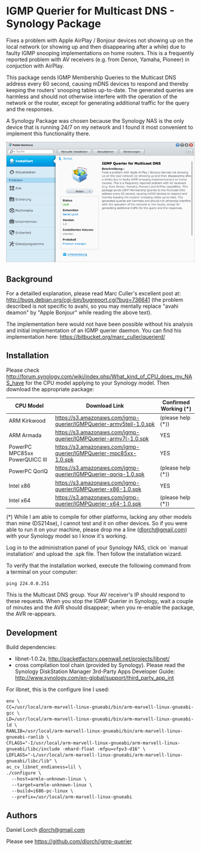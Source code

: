 IGMP Querier for Multicast DNS - Synology Package
=================================================

Fixes a problem with Apple AirPlay / Bonjour devices not showing up on the local
network (or showing up and then disappearing after a while) due to faulty IGMP
snooping implementations on home routers. This is a frequently reported problem
with AV receivers (e.g. from Denon, Yamaha, Pioneer) in conjuction with AirPlay.

This package sends IGMP Membership Queries to the Multicast DNS address every 60
second, causing mDNS devices to respond and thereby keeping the routers' snooping
tables up-to-date. The generated queries are harmless and should not otherwise
interfere with the operation of the network or the router, except for generating
additional traffic for the query and the responses.

A Synology Package was chosen because the Synology NAS is the only device that
is running 24/7 on my network and I found it most convenient to implement this
functionality there.

![IGMP Querier Screenshot](images/screenshot.jpg)

Background
----------

For a detailled explanation, please read Marc Culler's excellent post at:
http://bugs.debian.org/cgi-bin/bugreport.cgi?bug=736641 (the problem described
is not specific to avahi, so you may mentally replace "avahi deamon" by
"Apple Bonjour" while reading the above text).

The implementation here would not have been possible without his analysis
and initial implementation of an IGMP querier daemon. You can find his
implementation here: https://bitbucket.org/marc_culler/querierd/

Installation
------------

Please check http://forum.synology.com/wiki/index.php/What_kind_of_CPU_does_my_NAS_have
for the CPU model applying to your Synology model. Then download the appropriate
package:

| CPU Model                      | Download Link                                                       | Confirmed Working (*) |
| ------------------------------ | ------------------------------------------------------------------- | --------------------- |
| ARM Kirkwood                   | https://s3.amazonaws.com/igmp-querier/IGMPQuerier-armv5tejl-1.0.spk | (please help (*))     |
| ARM Armada                     | https://s3.amazonaws.com/igmp-querier/IGMPQuerier-armv7l-1.0.spk    | YES                   |
| PowerPC MPC85xx PowerQUICC III | https://s3.amazonaws.com/igmp-querier/IGMPQuerier-mpc85xx-1.0.spk   | YES                   |
| PowerPC QorIQ                  | https://s3.amazonaws.com/igmp-querier/IGMPQuerier-qoriq-1.0.spk     | (please help (*))     |
| Intel x86                      | https://s3.amazonaws.com/igmp-querier/IGMPQuerier-x86-1.0.spk       | YES                   |
| Intel x64                      | https://s3.amazonaws.com/igmp-querier/IGMPQuerier-x64-1.0.spk       | (please help (*))     |

(*) While I am able to compile for other platforms, lacking any other models
than mine (DS214se), I cannot test and it on other devices. So if you were
able to run it on your machine, please drop me a line (dlorch@gmail.com)
with your Synology model so I know it's working.

Log in to the administration panel of your Synology NAS, click on `manual
installation' and upload the .spk file. Then follow the installation wizard.

To verify that the installation worked, execute the following command
from a terminal on your computer:

    ping 224.0.0.251

This is the Multicast DNS group. Your AV receiver's IP should respond to
these requests. When you stop the IGMP Querier in Synology, wait a couple
of minutes and the AVR should disappear; when you re-enable the package,
the AVR re-appears.

Development
-----------

Build dependencies:
- libnet-1.0.2a, http://packetfactory.openwall.net/projects/libnet/
- cross compilation tool chain (provided by Synology). Please read the
  Synology DiskStation Manager 3rd-Party Apps Developer Guide:
  http://www.synology.com/en-global/support/third_party_app_int 

For libnet, this is the configure line I used:

    env \
    CC=/usr/local/arm-marvell-linux-gnueabi/bin/arm-marvell-linux-gnueabi-gcc \
    LD=/usr/local/arm-marvell-linux-gnueabi/bin/arm-marvell-linux-gnueabi-ld \
    RANLIB=/usr/local/arm-marvell-linux-gnueabi/bin/arm-marvell-linux-gnueabi-ranlib \
    CFLAGS="-I/usr/local/arm-marvell-linux-gnueabi/arm-marvell-linux-gnueabi/libc/include -mhard-float -mfpu=vfpv3-d16" \
    LDFLAGS="-L/usr/local/arm-marvell-linux-gnueabi/arm-marvell-linux-gnueabi/libc/lib" \
    ac_cv_libnet_endianess=lil \
    ./configure \
      --host=armle-unknown-linux \
      --target=armle-unknown-linux \
      --build=i686-pc-linux \
      --prefix=/usr/local/arm-marvell-linux-gnueabi

Authors
-------

Daniel Lorch <dlorch@gmail.com>

Please see https://github.com/dlorch/igmp-querier
